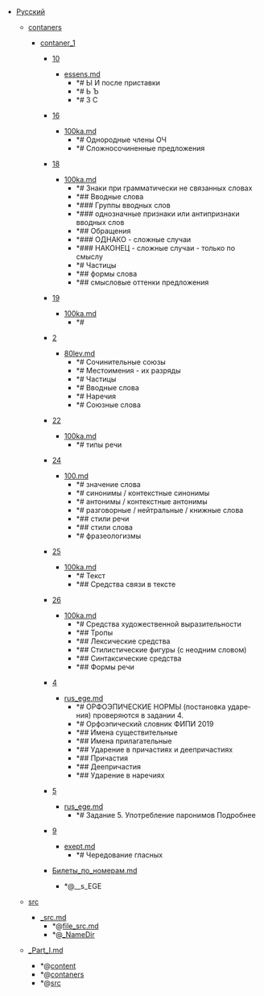 - <a href = "E:\Node_projects\Node_Way\NBase\_Md\_Index\__Arch\_EGE\Русский\cat.Русский\dir.Русский.md">Русский</a>
    - <a href = "E:\Node_projects\Node_Way\NBase\_Md\_Index\__Arch\_EGE\Русский\contaners\cat.contaners\dir.contaners.md">contaners</a>
        - <a href = "E:\Node_projects\Node_Way\NBase\_Md\_Index\__Arch\_EGE\Русский\contaners\contaner_1\cat.contaner_1\dir.contaner_1.md">contaner_1</a>
            - <a href = "E:\Node_projects\Node_Way\NBase\_Md\_Index\__Arch\_EGE\Русский\contaners\contaner_1\10\cat.10\dir.10.md">10</a>
                - <a href = "E:\Node_projects\Node_Way\NBase\_Md\_Index\__Arch\_EGE\Русский\contaners\contaner_1\10\essens.md">essens.md</a>
                    - *# Ы И после приставки
                    - *# Ь Ъ
                    - *# З С
            
            - <a href = "E:\Node_projects\Node_Way\NBase\_Md\_Index\__Arch\_EGE\Русский\contaners\contaner_1\16\cat.16\dir.16.md">16</a>
                - <a href = "E:\Node_projects\Node_Way\NBase\_Md\_Index\__Arch\_EGE\Русский\contaners\contaner_1\16\100ka.md">100ka.md</a>
                    - *# Однородные члены ОЧ
                    - *# Сложносочиненные предложения
            
            - <a href = "E:\Node_projects\Node_Way\NBase\_Md\_Index\__Arch\_EGE\Русский\contaners\contaner_1\18\cat.18\dir.18.md">18</a>
                - <a href = "E:\Node_projects\Node_Way\NBase\_Md\_Index\__Arch\_EGE\Русский\contaners\contaner_1\18\100ka.md">100ka.md</a>
                    - *# Знаки при грамматически не связанных словах
                    - *## Вводные слова
                    - *### Группы вводных слов
                    - *### однозначные признаки или антипризнаки вводных слов
                    - *## Обращения
                    - *### ОДНАКО - сложные случаи
                    - *### НАКОНЕЦ - сложные случаи - только по смыслу
                    - *# Частицы
                    - *## формы слова 
                    - *## смысловые оттенки предложения 
            
            - <a href = "E:\Node_projects\Node_Way\NBase\_Md\_Index\__Arch\_EGE\Русский\contaners\contaner_1\19\cat.19\dir.19.md">19</a>
                - <a href = "E:\Node_projects\Node_Way\NBase\_Md\_Index\__Arch\_EGE\Русский\contaners\contaner_1\19\100ka.md">100ka.md</a>
                    - *# 
            
            - <a href = "E:\Node_projects\Node_Way\NBase\_Md\_Index\__Arch\_EGE\Русский\contaners\contaner_1\2\cat.2\dir.2.md">2</a>
                - <a href = "E:\Node_projects\Node_Way\NBase\_Md\_Index\__Arch\_EGE\Русский\contaners\contaner_1\2\80lev.md">80lev.md</a>
                    - *# Сочинительные союзы
                    - *# Местоимения - их разряды
                    - *# Частицы
                    - *# Вводные слова
                    - *# Наречия
                    - *# Союзные слова
            
            - <a href = "E:\Node_projects\Node_Way\NBase\_Md\_Index\__Arch\_EGE\Русский\contaners\contaner_1\22\cat.22\dir.22.md">22</a>
                - <a href = "E:\Node_projects\Node_Way\NBase\_Md\_Index\__Arch\_EGE\Русский\contaners\contaner_1\22\100ka.md">100ka.md</a>
                    - *# типы речи
            
            - <a href = "E:\Node_projects\Node_Way\NBase\_Md\_Index\__Arch\_EGE\Русский\contaners\contaner_1\24\cat.24\dir.24.md">24</a>
                - <a href = "E:\Node_projects\Node_Way\NBase\_Md\_Index\__Arch\_EGE\Русский\contaners\contaner_1\24\100.md">100.md</a>
                    - *# значение слова
                    - *# синонимы / контекстные синонимы
                    - *# антонимы / контекстные антонимы
                    - *# разговорные / нейтральные / книжные слова
                    - *## стили речи
                    - *## стили слова
                    - *# фразеологизмы
            
            - <a href = "E:\Node_projects\Node_Way\NBase\_Md\_Index\__Arch\_EGE\Русский\contaners\contaner_1\25\cat.25\dir.25.md">25</a>
                - <a href = "E:\Node_projects\Node_Way\NBase\_Md\_Index\__Arch\_EGE\Русский\contaners\contaner_1\25\100ka.md">100ka.md</a>
                    - *# Текст
                    - *## Средства связи в тексте
            
            - <a href = "E:\Node_projects\Node_Way\NBase\_Md\_Index\__Arch\_EGE\Русский\contaners\contaner_1\26\cat.26\dir.26.md">26</a>
                - <a href = "E:\Node_projects\Node_Way\NBase\_Md\_Index\__Arch\_EGE\Русский\contaners\contaner_1\26\100ka.md">100ka.md</a>
                    - *# Средства художественной выразительности
                    - *## Тропы
                    - *## Лексические средства
                    - *## Стилистические фигуры (с неодним словом)
                    - *## Синтаксические средства
                    - *## Формы речи
            
            - <a href = "E:\Node_projects\Node_Way\NBase\_Md\_Index\__Arch\_EGE\Русский\contaners\contaner_1\4\cat.4\dir.4.md">4</a>
                - <a href = "E:\Node_projects\Node_Way\NBase\_Md\_Index\__Arch\_EGE\Русский\contaners\contaner_1\4\rus_ege.md">rus_ege.md</a>
                    - *# ОР­ФО­ЭПИ­ЧЕ­СКИЕ НОРМЫ (по­ста­нов­ка уда­ре­ния) про­ве­ря­ют­ся в за­да­нии 4.
                    - *# Ор­фо­эпи­че­ский слов­ник ФИПИ 2019
                    - *## Имена су­ще­стви­тель­ные
                    - *## Имена при­ла­га­тель­ные
                    - *## Уда­ре­ние в при­ча­сти­ях и де­е­при­ча­сти­ях
                    - *## При­ча­стия
                    - *## Де­е­при­ча­стия
                    - *## Уда­ре­ние в на­ре­чи­ях
            
            - <a href = "E:\Node_projects\Node_Way\NBase\_Md\_Index\__Arch\_EGE\Русский\contaners\contaner_1\5\cat.5\dir.5.md">5</a>
                - <a href = "E:\Node_projects\Node_Way\NBase\_Md\_Index\__Arch\_EGE\Русский\contaners\contaner_1\5\rus_ege.md">rus_ege.md</a>
                    - *#  Задание 5. Употребление паронимов Подробнее
            
            - <a href = "E:\Node_projects\Node_Way\NBase\_Md\_Index\__Arch\_EGE\Русский\contaners\contaner_1\9\cat.9\dir.9.md">9</a>
                - <a href = "E:\Node_projects\Node_Way\NBase\_Md\_Index\__Arch\_EGE\Русский\contaners\contaner_1\9\exept.md">exept.md</a>
                    - *# Чередование гласных
            
            - <a href = "E:\Node_projects\Node_Way\NBase\_Md\_Index\__Arch\_EGE\Русский\contaners\contaner_1\Билеты_по_номерам.md">Билеты_по_номерам.md</a>
                - *@__s_EGE
        
    
    - <a href = "E:\Node_projects\Node_Way\NBase\_Md\_Index\__Arch\_EGE\Русский\src\cat.src\dir.src.md">src</a>
        - <a href = "E:\Node_projects\Node_Way\NBase\_Md\_Index\__Arch\_EGE\Русский\src\_src.md">_src.md</a>
            - *@[file_src.md](file_src.md)
            - *@[_NameDir](NameDir/_NameDir.md)
    
    - <a href = "E:\Node_projects\Node_Way\NBase\_Md\_Index\__Arch\_EGE\Русский\_Part_I.md">_Part_I.md</a>
        - *@[content](content/_content.md)
        - *@[contaners](contaners/_contaners.md)
        - *@[src](src/_src.md)

